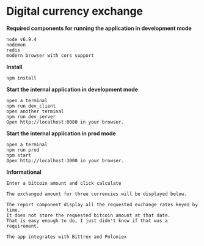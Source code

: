 Digital currency exchange
================================



**Required components for running the application in development mode**
```
node v6.9.4
nodemon
redis
modern browser with cors support
```

**Install**
```
npm install
```

**Start the internal application in development mode**
```
open a terminal
npm run dev_client
open another terminal
npm run dev_server
Open http://localhost:8080 in your browser.
```

**Start the internal application in prod mode**
```
open a terminal
npm run prod
npm start
Open http://localhost:3000 in your browser.
```



**Informational**
```
Enter a bitcoin amount and click calculate

The exchanged amount for three currencies will be displayed below.

The report component display all the requested exchange rates keyed by time.  
It does not store the requested bitcoin amount at that date.  
That is easy enough to do, I just didn't know if that was a requirement.

The app integrates with Bittrex and Poloniex
```